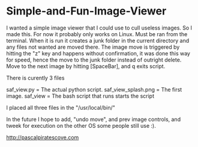 # Simple-and-Fun-Image-Viewer
I wanted a simple image viewer that I could use to cull useless images.  So I made this.  For now it probably only works on Linux.  Must be ran from the terminal.  When it is run it creates a junk folder in the current directory and any files not wanted are moved there.  The image move is triggered by hitting the "z" key and happens without confirmation, it was done this way for speed, hence the move to the junk folder instead of outright delete.  Move to the next image by hitting [SpaceBar], and q exits script.

There is curently 3 files

saf_view.py                 = The actual python script.
saf_view_splash.png         = The first image.
saf_view                    = The bash script that runs starts the script

I placed all three files in the "/usr/local/bin/"

In the future I hope to add, "undo move", and prev image controls, and tweek for execution on the other OS some people still use :).  

http://pascalpiratescove.com


